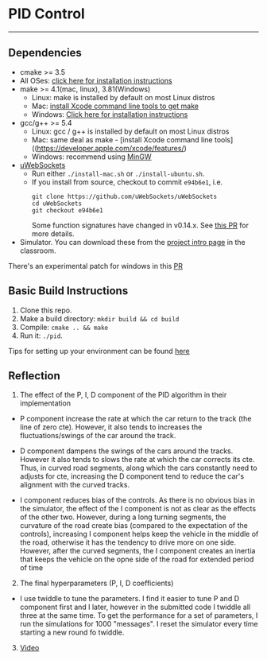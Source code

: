 # **PID Control**


---

## Dependencies

* cmake >= 3.5
 * All OSes: [click here for installation instructions](https://cmake.org/install/)
* make >= 4.1(mac, linux), 3.81(Windows)
  * Linux: make is installed by default on most Linux distros
  * Mac: [install Xcode command line tools to get make](https://developer.apple.com/xcode/features/)
  * Windows: [Click here for installation instructions](http://gnuwin32.sourceforge.net/packages/make.htm)
* gcc/g++ >= 5.4
  * Linux: gcc / g++ is installed by default on most Linux distros
  * Mac: same deal as make - [install Xcode command line tools]((https://developer.apple.com/xcode/features/)
  * Windows: recommend using [MinGW](http://www.mingw.org/)
* [uWebSockets](https://github.com/uWebSockets/uWebSockets)
  * Run either `./install-mac.sh` or `./install-ubuntu.sh`.
  * If you install from source, checkout to commit `e94b6e1`, i.e.
    ```
    git clone https://github.com/uWebSockets/uWebSockets 
    cd uWebSockets
    git checkout e94b6e1
    ```
    Some function signatures have changed in v0.14.x. See [this PR](https://github.com/udacity/CarND-MPC-Project/pull/3) for more details.
* Simulator. You can download these from the [project intro page](https://github.com/udacity/self-driving-car-sim/releases) in the classroom.

There's an experimental patch for windows in this [PR](https://github.com/udacity/CarND-PID-Control-Project/pull/3)

## Basic Build Instructions

1. Clone this repo.
2. Make a build directory: `mkdir build && cd build`
3. Compile: `cmake .. && make`
4. Run it: `./pid`. 

Tips for setting up your environment can be found [here](https://classroom.udacity.com/nanodegrees/nd013/parts/40f38239-66b6-46ec-ae68-03afd8a601c8/modules/0949fca6-b379-42af-a919-ee50aa304e6a/lessons/f758c44c-5e40-4e01-93b5-1a82aa4e044f/concepts/23d376c7-0195-4276-bdf0-e02f1f3c665d)

## Reflection

1. The effect of the P, I, D component of the PID algorithm in their implementation

* P component increase the rate at which the car return to the track (the line of zero cte). However, it also tends to increases the fluctuations/swings of the car around the track.

* D component dampens the swings of the cars around the tracks. However it also tends to slows the rate at which the car corrects its cte. Thus, in curved road segments, along which the cars constantly need to adjusts for cte, increasing the D component tend to reduce the car's alignment with the curved tracks.

* I component reduces bias of the controls. As there is no obvious bias in the simulator, the effect of the I component is not as clear as the effects of the other two. However, during a long turning segments, the curvature of the road create bias (compared to the expectation of the controls), increasing I component helps keep the vehicle in the middle of the road, otherwise it has the tendency to drive more on one side. However, after the curved segments, the I component creates an inertia that keeps the vehicle on the opne side of the road for extended period of time


2. The final hyperparameters (P, I, D coefficients)

* I use twiddle to tune the parameters. I find it easier to tune P and D component first and I later, however in the submitted code I twiddle all three at the same time. To get the performance for a set of parameters, I run the simulations for 1000 "messages". I reset the simulator every time starting a new round fo twiddle.

3. [Video](https://youtu.be/xIe8pDCb8tI)





